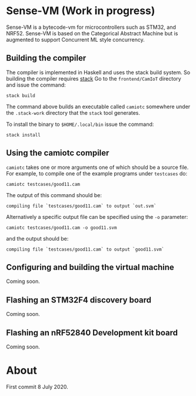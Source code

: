 # Sense-VM (Work in progress)

Sense-VM is a bytecode-vm for microcontrollers such as STM32, and
NRF52. Sense-VM is based on the Categorical Abstract Machine but is augmented
to support Concurrent ML style concurrency.


## Building the compiler

The compiler is implemented in Haskell and uses the stack build
system.  So building the compiler requires [stack](https://docs.haskellstack.org/en/stable/README/)
Go to the `frontend/CamIoT` directory and issue the command:

```
stack build
```

The command above builds an executable called `camiotc` somewhere
under the `.stack-work` directory that the `stack` tool generates.

To install the binary to `$HOME/.local/bin` issue the command:

```
stack install
```

## Using the camiotc compiler

`camiotc` takes one or more arguments one of which should be a source file.
For example, to compile one of the example programs under `testcases` do:

```
camiotc testcases/good11.cam 
```

The output of this command should be:

```
compiling file `testcases/good11.cam` to output `out.svm`
```

Alternatively a specific output file can be specified using the `-o` parameter:

```
camiotc testcases/good11.cam -o good11.svm
```

and the output should be:

```
compiling file `testcases/good11.cam` to output `good11.svm`
```

## Configuring and building the virtual machine

Coming soon.

## Flashing an STM32F4 discovery board

Coming soon.

## Flashing an nRF52840 Development kit board

Coming soon.

# About

First commit 8 July 2020.
